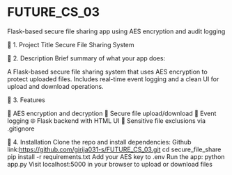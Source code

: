 # FUTURE_CS_03
Flask-based secure file sharing app using AES encryption and audit logging 

🔹 1. Project Title
Secure File Sharing System

🔹 2. Description Brief summary of what your app does:

A Flask-based secure file sharing system that uses AES encryption to protect uploaded files. Includes real-time event logging and a clean UI for upload and download operations. 

🔹 3. Features

🔐 AES encryption and decryption
📁 Secure file upload/download
🧾 Event logging
🌐 Flask backend with HTML UI
🚫 Sensitive file exclusions via .gitignore 

🔹 4. Installation Clone the repo and install dependencies: 
Github link:https://github.com/girija031-s/FUTURE_CS_03.git
cd secure_file_share pip install -r requirements.txt
Add your AES key to .env
Run the app: python app.py
Visit localhost:5000 in your browser to upload or download files
